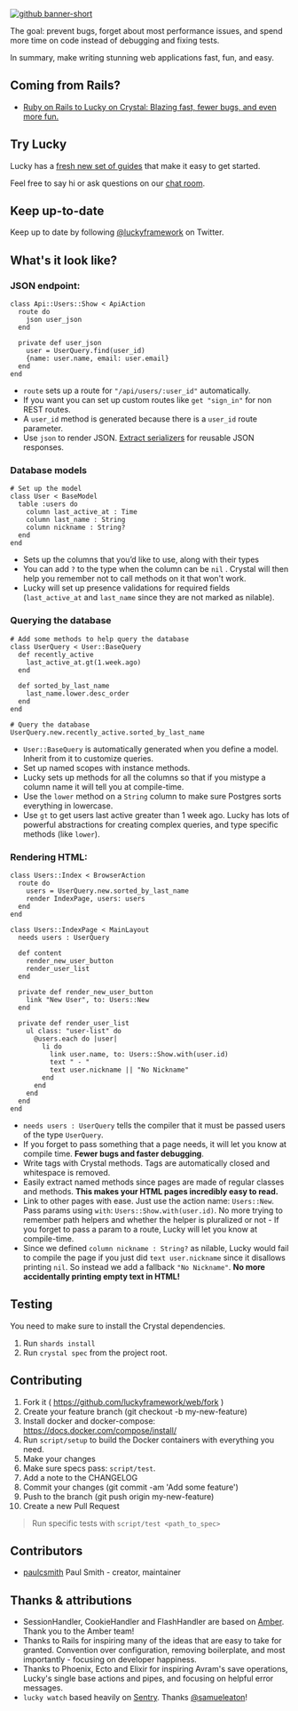 [![github banner-short](https://user-images.githubusercontent.com/22394/26989908-dd99cc2c-4d22-11e7-9576-c6aeada2bd63.png)](http://luckyframework.org)

The goal: prevent bugs, forget about most performance issues, and spend more
time on code instead of debugging and fixing tests.

In summary, make writing stunning web applications fast, fun, and easy.

## Coming from Rails?

- [Ruby on Rails to Lucky on Crystal: Blazing fast, fewer bugs, and even more fun.
  ](https://hackernoon.com/ruby-on-rails-to-lucky-on-crystal-blazing-fast-fewer-bugs-and-even-more-fun-104010913fec)

## Try Lucky

Lucky has a [fresh new set of guides](https://luckyframework.org/guides/) that
make it easy to get started.

Feel free to say hi or ask questions on our
[chat room](https://gitter.im/luckyframework/Lobby).

## Keep up-to-date

Keep up to date by following [@luckyframework](https://twitter.com/luckyframework) on Twitter.

## What's it look like?

### JSON endpoint:

```crystal
class Api::Users::Show < ApiAction
  route do
    json user_json
  end

  private def user_json
    user = UserQuery.find(user_id)
    {name: user.name, email: user.email}
  end
end
```

- `route` sets up a route for `"/api/users/:user_id"` automatically.
- If you want you can set up custom routes like `get "sign_in"` for non REST routes.
- A `user_id` method is generated because there is a `user_id` route parameter.
- Use `json` to render JSON. [Extract
  serializers](https://luckyframework.org/guides/writing-json-apis/#respond-with-json)
  for reusable JSON responses.

### Database models

```crystal
# Set up the model
class User < BaseModel
  table :users do
    column last_active_at : Time
    column last_name : String
    column nickname : String?
  end
end
```

- Sets up the columns that you’d like to use, along with their types
- You can add `?` to the type when the column can be `nil` . Crystal will then
  help you remember not to call methods on it that won't work.
- Lucky will set up presence validations for required fields
  (`last_active_at` and `last_name` since they are not marked as nilable).

### Querying the database

```crystal
# Add some methods to help query the database
class UserQuery < User::BaseQuery
  def recently_active
    last_active_at.gt(1.week.ago)
  end

  def sorted_by_last_name
    last_name.lower.desc_order
  end
end

# Query the database
UserQuery.new.recently_active.sorted_by_last_name
```

- `User::BaseQuery` is automatically generated when you define a model. Inherit
  from it to customize queries.
- Set up named scopes with instance methods.
- Lucky sets up methods for all the columns so that if you mistype a column
  name it will tell you at compile-time.
- Use the `lower` method on a `String` column to make sure Postgres sorts
  everything in lowercase.
- Use `gt` to get users last active greater than 1 week ago. Lucky has lots
  of powerful abstractions for creating complex queries, and type specific
  methods (like `lower`).

### Rendering HTML:

```crystal
class Users::Index < BrowserAction
  route do
    users = UserQuery.new.sorted_by_last_name
    render IndexPage, users: users
  end
end

class Users::IndexPage < MainLayout
  needs users : UserQuery

  def content
    render_new_user_button
    render_user_list
  end

  private def render_new_user_button
    link "New User", to: Users::New
  end

  private def render_user_list
    ul class: "user-list" do
      @users.each do |user|
        li do
          link user.name, to: Users::Show.with(user.id)
          text " - "
          text user.nickname || "No Nickname"
        end
      end
    end
  end
end
```

- `needs users : UserQuery` tells the compiler that it must be passed users
  of the type `UserQuery`.
- If you forget to pass something that a page needs, it will let you know at
  compile time. **Fewer bugs and faster debugging**.
- Write tags with Crystal methods. Tags are automatically closed and
  whitespace is removed.
- Easily extract named methods since pages are made of regular classes and
  methods. **This makes your HTML pages incredibly easy to read.**
- Link to other pages with ease. Just use the action name: `Users::New`. Pass
  params using `with`: `Users::Show.with(user.id)`. No more trying to remember path
  helpers and whether the helper is pluralized or not - If you forget to pass a
  param to a route, Lucky will let you know at compile-time.
- Since we defined `column nickname : String?` as nilable, Lucky would fail
  to compile the page if you just did `text user.nickname` since it disallows
  printing `nil`. So instead we add a fallback `"No Nickname"`. **No more
  accidentally printing empty text in HTML!**

## Testing

You need to make sure to install the Crystal dependencies.

1. Run `shards install`
1. Run `crystal spec` from the project root.

## Contributing

1. Fork it ( https://github.com/luckyframework/web/fork )
1. Create your feature branch (git checkout -b my-new-feature)
1. Install docker and docker-compose: https://docs.docker.com/compose/install/
1. Run `script/setup` to build the Docker containers with everything you need.
1. Make your changes
1. Make sure specs pass: `script/test`.
1. Add a note to the CHANGELOG
1. Commit your changes (git commit -am 'Add some feature')
1. Push to the branch (git push origin my-new-feature)
1. Create a new Pull Request

> Run specific tests with `script/test <path_to_spec>`

## Contributors

- [paulcsmith](https://github.com/paulcsmith) Paul Smith - creator, maintainer

## Thanks & attributions

- SessionHandler, CookieHandler and FlashHandler are based on [Amber](https://github.com/amberframework/amber). Thank you to the Amber team!
- Thanks to Rails for inspiring many of the ideas that are easy to take for
  granted. Convention over configuration, removing boilerplate, and most
  importantly - focusing on developer happiness.
- Thanks to Phoenix, Ecto and Elixir for inspiring Avram's save operations,
  Lucky's single base actions and pipes, and focusing on helpful error
  messages.
- `lucky watch` based heavily on [Sentry](https://github.com/samueleaton/sentry). Thanks [@samueleaton](https://github.com/samueleaton)!
